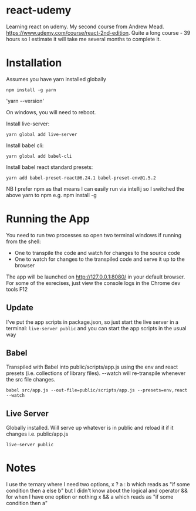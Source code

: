 # react-udemy

Learning react on udemy.  My second course from Andrew Mead.
https://www.udemy.com/course/react-2nd-edition.  Quite a long course - 39 hours so I estimate it will take me several months to complete it.


# Installation
Assumes you have yarn installed globally

`npm install -g yarn`

'yarn --version'

On windows, you will need to reboot.

Install live-server:

`yarn global add live-server`

Install babel cli:

`yarn global add babel-cli`

Install babel react standard presets:

`yarn add babel-preset-react@6.24.1 babel-preset-env@1.5.2`

NB I prefer npm as that means I can easily run via intellij so I switched the above yarn to npm e.g. npm install -g

# Running the App
You need to run two processes so open two terminal windows if running from the shell:  
- One to transpile the code and watch for changes to the source code
- One to watch for changes to the transpiled code and serve it up to the browser

The app will be launched on http://127.0.0.1:8080/ in your default browser.
For some of the exrecises, just view the console logs in the Chrome dev tools F12

## Update
I've put the app scripts in package.json, so just start the live server in a terminal:
`live-server public`
and you can start the app scripts in the usual way
## Babel
Transpiled with Babel into public/scripts/app.js using the env and react presets (i.e. collections of library files).
--watch will re-transpile whenever the src file changes.

`babel src/app.js --out-file=public/scripts/app.js --presets=env,react --watch`

## Live Server 
Globally installed.  Will serve up whatever is in public and reload it if it changes i.e. public/app.js

`live-server public`

# Notes
I use the ternary where I need two options, x ? a : b  which reads as "if some condition then a else b"
but I didn't know about the logical and operator && for when I have one option or nothing
x && a which reads as "if some condition then a"


